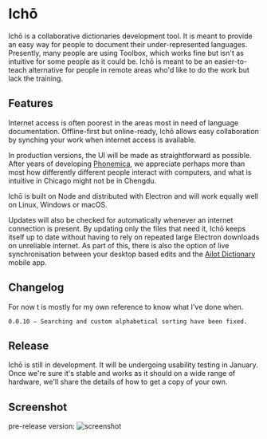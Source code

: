 # Ichō
Ichō is a collaborative dictionaries development tool. It is meant to provide an easy way for people to document their under-represented languages. Presently, many people are using Toolbox, which works fine but isn't as intuitive for some people as it could be. Ichō is meant to be an easier-to-teach alternative for people in remote areas who'd like to do the work but lack the training.

## Features
Internet access is often poorest in the areas most in need of language documentation. Offline-first but online-ready, Ichō allows easy collaboration by synching your work when internet access is available. 

In production versions, the UI will be made as straightforward as possible. After years of developing [Phonemica](http://phonemica.net), we appreciate perhaps more than most how differently different people interact with computers, and what is intuitive in Chicago might not be in Chengdu.

Ichō is built on Node and distributed with Electron and will work equally well on Linux, Windows or macOS.

Updates will also be checked for automatically whenever an internet connection is present. By updating only the files that need it, Ichō keeps itself up to date without having to rely on repeated large Electron downloads on unreliable internet. As part of this, there is also the option of live synchronisation between your desktop based edits and the [Ailot Dictionary](https://github.com/phonemica/icho) mobile app.

## Changelog

For now t is mostly for my own reference to know what I've done when.

```
0.0.10 – Searching and custom alphabetical sorting have been fixed.
```

## Release

Ichō is still in development. It will be undergoing usability testing in January. Once we're sure it's stable and works as it should on a wide range of hardware, we'll share the details of how to get a copy of your own.

## Screenshot

pre-release version:
![screenshot](http://phonemica.net/github/icho022017.png)
